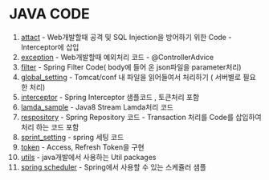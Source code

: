 # JAVA CODE
1. [attact](https://github.com/seungjinhan/dev_sources/tree/master/java/attact) - Web개발할때 공격 및 SQL Injection을 방어하기 위한 Code - Interceptor에 삽입
2. [exception](https://github.com/seungjinhan/dev_sources/tree/master/java/exception) - Web개발할때 예외처리 코드 - @ControllerAdvice 
3. [filter](https://github.com/seungjinhan/dev_sources/tree/master/java/filter) -  Spring Filter Code( body에 들어 온 json파일을 parameter처리)
4. [global_setting](https://github.com/seungjinhan/dev_sources/tree/master/java/global_setting) - Tomcat/conf 내 파일을 읽어들여서 처리하기 ( 서버별로 필요한 처리)
5. [interceptor](https://github.com/seungjinhan/dev_sources/tree/master/java/interceptor) - Spring Interceptor 샘플코드 , 토큰처리 포함
6. [lamda_sample](https://github.com/seungjinhan/dev_sources/tree/master/java/lamda_sample) - Java8 Stream Lamda처리 코드
7. [respository](https://github.com/seungjinhan/dev_sources/tree/master/java/repository) - Spring Repository 코드 - Transaction 처리를 Code를 삽입하여 처리 하는 코드 포함
8. [sprint_setting](https://github.com/seungjinhan/dev_sources/tree/master/java/spring_setting) - spring 세팅 코드
9. [token](https://github.com/seungjinhan/dev_sources/tree/master/java/token) - Access, Refresh Token을 구현
10. [utils](https://github.com/seungjinhan/dev_sources/tree/master/java/utils) - java개발에서 사용하는 Util packages
11. [spring scheduler](https://github.com/seungjinhan/dev_sources/tree/master/java/spring_scheduler_setting) - Spring에서 사용할 수 있는 스케쥴러 샘플
